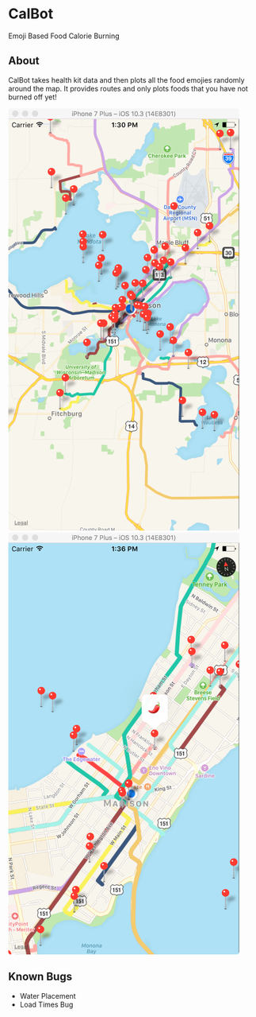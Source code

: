 # CalBot
Emoji Based Food Calorie Burning

## About 
CalBot takes health kit data and then plots all the food emojies randomly around the map. It provides routes and only plots foods that you have not burned off yet! 


![Map Pic](https://github.com/leavenstee/CalBot/blob/master/CalBotPic.png)
![Map Pic Pin](https://github.com/leavenstee/CalBot/blob/master/CalBotPic2.png)


## Known Bugs
- Water Placement 
- Load Times Bug
